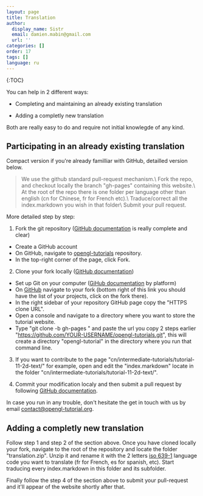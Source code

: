 ```yaml
---
layout: page
title: Translation
author:
  display_name: Sistr
  email: damien.mabin@gmail.com
  url: ''
categories: []
order: 17
tags: []
language: ru
---
```

{:TOC}

You can help in 2 different ways:

 - Completing and maintaining an already existing translation

 - Adding a completly new translation

Both are really easy to do and require not initial knowlegde of any kind.

## Participating in an already existing translation

Compact version if you're already familliar with GitHub, detailled version below.

> We use the github standard pull-request mechanism.\\
> Fork the repo, and checkout locally the branch "gh-pages" containing this website.\\
> At the root of the repo there is one folder per language other than english (cn for Chinese, fr for French etc).\\
> Traduce/correct all the index.markdown you wish in that folder\\
> Submit your pull request.

More detailed step by step:

 1. Fork the git repository ([GitHub documentation](https://help.github.com/articles/fork-a-repo/) is really complete and clear)
  - Create a GitHub account
  - On GitHub, navigate to [opengl-tutorials](https://github.com/Whiteseeker/opengl-tutorials) repository.
  - In the top-right corner of the page, click Fork.
  
 2. Clone your fork locally ([GitHub documentation](https://help.github.com/articles/fork-a-repo/))
  - Set up Git on your computer ([GiHub documentation](https://help.github.com/articles/set-up-git/) by platform)
  - On [GitHub](https://github.com/) navigate to your fork (bottom right of this link you should have the list of your projects, click on the fork there).
  - In the right sidebar of your repository GitHub page copy the "HTTPS clone URL".
  - Open a console and navigate to a directory where you want to store the tutorial website.
  - Type "git clone -b gh-pages " and paste the url you copy 2 steps earlier "https://github.com/YOUR-USERNAME/opengl-tutorials.git", this will create a directory "opengl-tutorial" in the directory where you run that command line.

 3. If you want to contribute to the page "cn/intermediate-tutorials/tutorial-11-2d-text/" for example, open and edit the "index.markdown" locate in the folder "cn/intermediate-tutorials/tutorial-11-2d-text/".

 4. Commit your modification localy and then submit a pull request by following [GitHub documentation](https://help.github.com/articles/using-pull-requests/).

In case you run in any trouble, don't hesitate the get in touch with us by email [contact@opengl-tutorial.org](mailto:contact@opengl-tutorial.org).

## Adding a completly new translation

Follow step 1 and step 2 of the section above.
Once you have cloned locally your fork, navigate to the root of the repository and locate the folder "translation.zip".
Unzip it and rename it with the 2 letters [iso 639-1](http://en.wikipedia.org/wiki/List_of_ISO_639-1_codes) language code you want to translate (fr for French, es for spanish, etc).
Start traducing every index.markdown in this folder and its subfolder.

Finally follow the step 4 of the section above to submit your pull-request and it'll appear of the website shortly after that.


